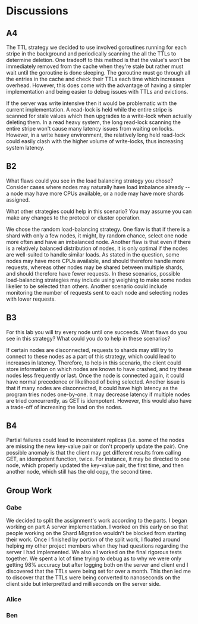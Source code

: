 # Discussions

## A4

The TTL strategy we decided to use involved goroutines running for each stripe in the background and periodically scanning the all the TTLs to determine deletion. One tradeoff to this method is that the value's won't be immediately removed from the cache when they're stale but rather must wait until the goroutine is done sleeping. The goroutine must go through all the entries in the cache and check their TTLs each time which increases overhead. However, this does come with the advantage of having a simpler implementation and being easier to debug issues with TTLs and evictions.

If the server was write intensive then it would be problematic with the current implementation. A read-lock is held while the entire stripe is scanned for stale values which then upgrades to a write-lock when actually deleting them. In a read heavy system, the long read-lock scanning the entire stripe won't cause many latency issues from waiting on locks. However, in a write heavy environment, the relatively long held read-lock could easily clash with the higher volume of write-locks, thus increasing system latency.

## B2
What flaws could you see in the load balancing strategy you chose? Consider cases where nodes may naturally have load imbalance already -- a node may have more CPUs available, or a node may have more shards assigned.

What other strategies could help in this scenario? You may assume you can make any changes to the protocol or cluster operation.

We chose the random load-balancing strategy. One flaw is that if there is a shard with only a few nodes, it might, by random chance, select one node more often and have an imbalanced node. Another flaw is that even if there is a relatively balanced distribution of nodes, it is only optimal if the nodes are well-suited to handle similar loads. As stated in the question, some nodes may have more CPUs available, and should therefore handle more requests, whereas other nodes may be shared between multiple shards, and should therefore have fewer requests. In these scenarios, possible load-balancing strategies may include using weighing to make some nodes likelier to be selected than others. Another scenario could include monitoring the number of requests sent to each node and selecting nodes with lower requests.

## B3
For this lab you will try every node until one succeeds. What flaws do you see in this strategy? What could you do to help in these scenarios?

If certain nodes are disconnected, requests to shards may still try to connect to these nodes as a part of this strategy, which could lead to increases in latency. Therefore, to help in this scenario, the client could store information on which nodes are known to have crashed, and try these nodes less frequently or last. Once the node is connected again, it could have normal precedence or likelihood of being selected. Another issue is that if many nodes are disconnected, it could have high latency as the program tries nodes one-by-one. It may decrease latency if multiple nodes are tried concurrently, as GET is idempotent. However, this would also have a trade-off of increasing the load on the nodes.

## B4
Partial failures could lead to inconsistent replicas (i.e. some of the nodes are missing the new key-value pair or don't properly update the pair). One possible anomaly is that the client may get different results from calling GET, an idempotent function, twice. For instance, it may be directed to one node, which properly updated the key-value pair, the first time, and then another node, which still has the old copy, the second time.

## Group Work

### Gabe
We decided to split the assignment's work according to the parts. I began working on part A server implementation. I worked on this early on so that people working on the Shard Migration wouldn't be blocked from starting their work. Once I finished by portion of the split work, I floated around helping my other project members when they had questions regarding the server I had implemented. We also all worked on the final rigorous tests together. We spent a lot of time trying to debug as to why we were only getting 98% accuracy but after logging both on the server and client end I discovered that the TTLs were being set for over a month. This then led me to discover that the TTLs were being converted to nanoseconds on the client side but interpretted and milliseconds on the server side.

### Alice

### Ben